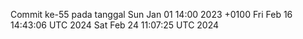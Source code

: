 Commit ke-55 pada tanggal Sun Jan 01 14:00 2023 +0100
Fri Feb 16 14:43:06 UTC 2024
Sat Feb 24 11:07:25 UTC 2024

